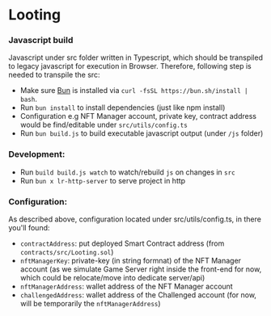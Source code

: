 # Looting

### Javascript build 
Javascript under src folder written in Typescript, which should be transpiled to legacy javascript for execution in Browser.
Therefore, following step is needed to transpile the src:

- Make sure [Bun](https://bun.sh/) is installed via `curl -fsSL https://bun.sh/install | bash`.
- Run `bun install` to install dependencies (just like npm install)
- Configuration e.g NFT Manager account, private key, contract address would be find/editable under `src/utils/config.ts`
- Run `bun build.js` to build executable javascript output (under `/js` folder)

### Development:
- Run `build build.js watch` to watch/rebuild `js` on changes in `src`
- Run `bun x lr-http-server` to serve project in http

### Configuration:
As described above, configuration located under src/utils/config.ts, in there you'll found:

- `contractAddress`: put deployed Smart Contract address (from `contracts/src/Looting.sol`)
- `nftManagerKey`: private-key (in string formnat) of the NFT Manager account (as we simulate Game Server right inside the front-end for now, which could be relocate/move into dedicate server/api)
- `nftManagerAddress`: wallet address of the NFT Manager account
- `challengedAddress`: wallet address of the Challenged account (for now, will be temporarily the `nftManagerAddress`)
